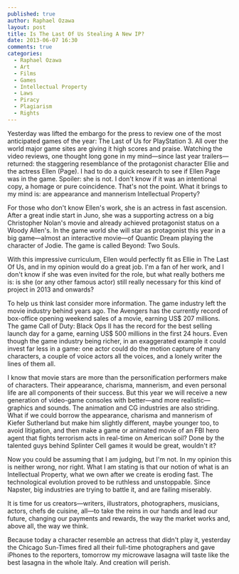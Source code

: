 ```yaml
---
published: true
author: Raphael Ozawa
layout: post
title: Is The Last Of Us Stealing A New IP?
date: 2013-06-07 16:30
comments: true
categories:
  - Raphael Ozawa
  - Art
  - Films
  - Games
  - Intellectual Property
  - Laws
  - Piracy
  - Plagiarism
  - Rights
---
```


Yesterday was lifted the embargo for the press to review one of the most anticipated games of the year: The Last of Us for PlayStation 3. All over the world major game sites are giving it high scores and praise. Watching the video reviews, one thought long gone in my mind—since last year trailers—returned: the staggering resemblance of the protagonist character Ellie and the actress Ellen (Page). I had to do a quick research to see if Ellen Page was in the game. Spoiler: she is not. I don't know if it was an intentional copy, a homage or pure coincidence. That's not the point. What it brings to my mind is: are appearance and mannerism Intellectual Property?

<!--more-->

For those who don't know Ellen's work, she is an actress in fast ascension. After a great indie start in Juno, she was a supporting actress on a big Christopher Nolan's movie and already achieved protagonist status on a Woody Allen's. In the game world she will star as protagonist this year in a big game—almost an interactive movie—of Quantic Dream playing the character of Jodie. The game is called Beyond: Two Souls.

With this impressive curriculum, Ellen would perfectly fit as Ellie in The Last Of Us, and in my opinion would do a great job. I'm a fan of her work, and I don't know if she was even invited for the role, but what really bothers me is: is she (or any other famous actor) still really necessary for this kind of project in 2013 and onwards?

To help us think last consider more information. The game industry left the movie industry behind years ago. The Avengers has the currently record of box-office opening weekend sales of a movie, earning US$ 207 millions. The game Call of Duty: Black Ops II has the record for the best selling launch day for a game, earning US$ 500 millions in the first 24 hours. Even though the game industry being richer, in an exaggerated example it could invest far less in a game: one actor could do the motion capture of many characters, a couple of voice actors all the voices, and a lonely writer the lines of them all.

I know that movie stars are more than the personification performers make of characters. Their appearance, charisma, mannerism, and even personal life are all components of their success. But this year we will receive a new generation of video-game consoles with better—and more realistic—graphics and sounds. The animation and CG industries are also striding. What if we could borrow the appearance, charisma and mannerism of Kiefer Sutherland but make him slightly different, maybe younger too, to avoid litigation, and then make a game or animated movie of an FBI hero agent that fights terrorism acts in real-time on American soil? Done by the talented guys behind Splinter Cell games it would be great, wouldn't it?

Now you could be assuming that I am judging, but I'm not. In my opinion this is neither wrong, nor right. What I am stating is that our notion of what is an Intellectual Property, what we own after we create is eroding fast. The technological evolution proved to be ruthless and unstoppable. Since Napster, big industries are trying to battle it, and are failing miserably.

It is time for us creators—writers, illustrators, photographers, musicians, actors, chefs de cuisine, all—to take the reins in our hands and lead our future, changing our payments and rewards, the way the market works and, above all, the way we think.

Because today a character resemble an actress that didn't play it, yesterday the Chicago Sun-Times fired all their full-time photographers and gave iPhones to the reporters, tomorrow my microwave lasagna will taste like the best lasagna in the whole Italy. And creation will perish.
